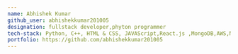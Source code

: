 ```yaml
---
name: Abhishek Kumar
github_user: abhishekkumar201005
designation: fullstack developer,phyton programmer
tech-stack: Python, C++, HTML & CSS, JAVAScript,React.js ,MongoDB,AWS,Node.js
portfolio: https://github.com/abhishekkumar201005
---
```

